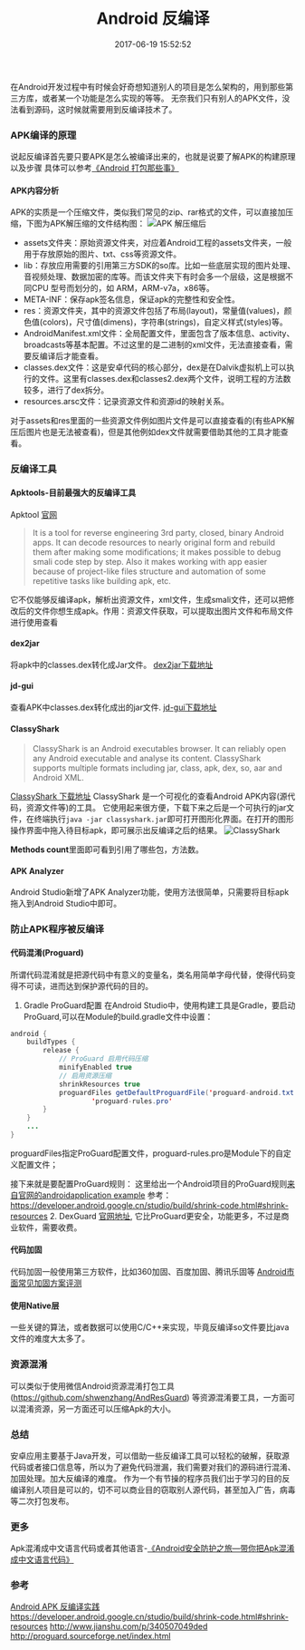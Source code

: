 ﻿---
title: Android 反编译
date: 2017-06-19 15:52:52
categories: [Android, 其他]
tags: [反编译, 打包]
---
在Android开发过程中有时候会好奇想知道别人的项目是怎么架构的，用到那些第三方库，或者某一个功能是怎么实现的等等。
无奈我们只有别人的APK文件，没法看到源码，这时候就需要用到反编译技术了。

### APK编译的原理
说起反编译首先要只要APK是怎么被编译出来的，也就是说要了解APK的构建原理以及步骤
具体可以参考[《Android 打包那些事》](http://kurtishu.github.io/2017/06/27/android-package)

#### APK内容分析
APK的实质是一个压缩文件，类似我们常见的zip、rar格式的文件，可以直接加压缩，下图为APK解压缩的文件结构图：
![APK 解压缩后](http://upload-images.jianshu.io/upload_images/1430132-9db81651ccbf76a4.png?imageMogr2/auto-orient/strip%7CimageView2/2/w/1240)
* assets文件夹：原始资源文件夹，对应着Android工程的assets文件夹，一般用于存放原始的图片、txt、css等资源文件。
* lib：存放应用需要的引用第三方SDK的so库。比如一些底层实现的图片处理、音视频处理、数据加密的库等。而该文件夹下有时会多一个层级，这是根据不同CPU 型号而划分的，如 ARM，ARM-v7a，x86等。
* META-INF：保存apk签名信息，保证apk的完整性和安全性。
* res：资源文件夹，其中的资源文件包括了布局(layout)，常量值(values)，颜色值(colors)，尺寸值(dimens)，字符串(strings)，自定义样式(styles)等。
* AndroidManifest.xml文件：全局配置文件，里面包含了版本信息、activity、broadcasts等基本配置。不过这里的是二进制的xml文件，无法直接查看，需要反编译后才能查看。
* classes.dex文件：这是安卓代码的核心部分，dex是在Dalvik虚拟机上可以执行的文件。这里有classes.dex和classes2.dex两个文件，说明工程的方法数较多，进行了dex拆分。
* resources.arsc文件：记录资源文件和资源id的映射关系。

对于assets和res里面的一些资源文件例如图片文件是可以直接查看的(有些APK解压后图片也是无法被查看)，但是其他例如dex文件就需要借助其他的工具才能查看。

### 反编译工具
#### Apktools-目前最强大的反编译工具
Apktool [官网](https://ibotpeaches.github.io/Apktool/)
> It is a tool for reverse engineering 3rd party, closed, binary Android apps. It can decode resources to nearly original form and rebuild them after making some modifications; it makes possible to debug smali code step by step. Also it makes working with app easier because of project-like files structure and automation of some repetitive tasks like building apk, etc.

它不仅能够反编译apk，解析出资源文件，xml文件，生成smali文件，还可以把修改后的文件你想生成apk。作用：资源文件获取，可以提取出图片文件和布局文件进行使用查看

#### dex2jar
将apk中的classes.dex转化成Jar文件。
[dex2jar下载地址](https://bitbucket.org/pxb1988/dex2jar)

#### jd-gui
查看APK中classes.dex转化成出的jar文件.
[jd-gui下载地址](http://jd.benow.ca/)

#### ClassyShark
> ClassyShark is an Android executables browser. It can reliably open any Android executable and analyse its content. ClassyShark supports multiple formats including jar, class, apk, dex, so, aar and Android XML.

[ClassyShark 下载地址](http://classyshark.com/)
ClassyShark 是一个可视化的查看Android APK内容(源代码，资源文件等)的工具。
它使用起来很方便，下载下来之后是一个可执行的jar文件，在终端执行`java -jar classyshark.jar`即可打开图形化界面。在打开的图形操作界面中拖入待目标apk，即可展示出反编译之后的结果。
![ClassyShark](http://upload-images.jianshu.io/upload_images/1430132-4d0b0120a2cf6429.png?imageMogr2/auto-orient/strip%7CimageView2/2/w/1240)

**Methods count**里面即可看到引用了哪些包，方法数。

#### APK Analyzer
Android Studio新增了APK Analyzer功能，使用方法很简单，只需要将目标apk拖入到Android Studio中即可。

### 防止APK程序被反编译

#### 代码混淆(Proguard)
所谓代码混淆就是把源代码中有意义的变量名，类名用简单字母代替，使得代码变得不可读，进而达到保护源代码的目的。

1. Gradle ProGuard配置
在Android Studio中，使用构建工具是Gradle，要启动ProGuard,可以在Module的build.gradle文件中设置：
```java
android {
    buildTypes {
        release {
		    // ProGuard 启用代码压缩
            minifyEnabled true
			// 启用资源压缩
			shrinkResources true
            proguardFiles getDefaultProguardFile('proguard-android.txt'),
                    'proguard-rules.pro'
        }
    }
    ...
}
```

proguardFiles指定ProGuard配置文件，proguard-rules.pro是Module下的自定义配置文件；

接下来就是要配置ProGuard规则：
这里给出一个Android项目的ProGuard规则[来自官网的androidapplication example](https://www.guardsquare.com/en/proguard/manual/examples#androidapplication)
参考：
https://developer.android.google.cn/studio/build/shrink-code.html#shrink-resources
2. DexGuard
[官网地址](https://www.guardsquare.com/en/dexguard), 它比ProGuard更安全，功能更多，不过是商业软件，需要收费。

#### 代码加固
代码加固一般使用第三方软件，比如360加固、百度加固、腾讯乐固等
[Android市面常见加固方案评测](http://www.jianshu.com/p/340507049ded)

#### 使用Native层
一些关键的算法，或者数据可以使用C/C++来实现，毕竟反编译so文件要比java文件的难度大太多了。

### 资源混淆
可以类似于使用微信Android资源混淆打包工具(https://github.com/shwenzhang/AndResGuard) 等资源混淆要工具，一方面可以混淆资源，另一方面还可以压缩Apk的大小。

### 总结
安卓应用主要基于Java开发，可以借助一些反编译工具可以轻松的破解，获取源代码或者接口信息等，所以为了避免代码泄漏，我们需要对我们的源码进行混淆、加固处理。加大反编译的难度。
作为一个有节操的程序员我们出于学习的目的反编译别人项目是可以的，切不可以商业目的窃取别人源代码，甚至加入广告，病毒等二次打包发布。

### 更多
Apk混淆成中文语言代码或者其他语言-[《Android安全防护之旅—带你把Apk混淆成中文语言代码》](http://www.wjdiankong.cn/android%E5%AE%89%E5%85%A8%E9%98%B2%E6%8A%A4%E4%B9%8B%E6%97%85-%E5%B8%A6%E4%BD%A0%E6%8A%8Aapk%E6%B7%B7%E6%B7%86%E6%88%90%E4%B8%AD%E6%96%87%E8%AF%AD%E8%A8%80%E4%BB%A3%E7%A0%81/)

### 参考

[Android APK 反编译实践](http://www.jianshu.com/p/9e0d1c3e342e)
https://developer.android.google.cn/studio/build/shrink-code.html#shrink-resources
http://www.jianshu.com/p/340507049ded
http://proguard.sourceforge.net/index.html

